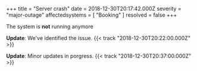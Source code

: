 +++
title = "Server crash"
date = 2018-12-30T20:17:42.000Z
severity = "major-outage"
affectedsystems = [
  "Booking"
]
resolved = false
+++

The system is **not** running anymore

**Update**: We've identified the issue. {{< track "2018-12-30T20:22:00.000Z" >}}

**Update**: Minor updates in porgress. {{< track "2018-12-30T20:37:00.000Z" >}}


